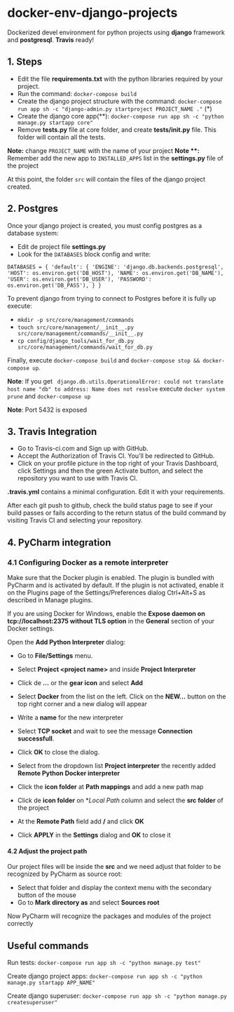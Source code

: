 # docker-env-django-projects
Dockerized devel environment for python projects using **django** framework and **postgresql**. **Travis** ready!

## 1. Steps
* Edit the file **requirements.txt** with the python libraries required by your project. 
* Run the command: `docker-compose build`
* Create the django project structure with the command: `docker-compose run app sh -c "django-admin.py startproject PROJECT_NAME ."` (*)
* Create the django core app(**): `docker-compose run app sh -c "python manage.py startapp core"`
* Remove **tests.py** file at core folder, and create  **tests/__init__.py** file. This folder will contain all the tests.

**Note:** change `PROJECT_NAME` with the name of your project
**Note \*\*:** Remember add the new app to `INSTALLED_APPS` list in the **settings.py** file of the project 

At this point, the folder `src` will contain the files of the django project created.

## 2. Postgres 
Once your django project is created, you must config postgres as a database system:

* Edit de project file **settings.py**
* Look for the `DATABASES` block config and write:

`DATABASES = {
    'default': {
        'ENGINE': 'django.db.backends.postgresql',
        'HOST': os.environ.get('DB_HOST'),
        'NAME': os.environ.get('DB_NAME'),
        'USER': os.environ.get('DB_USER'),
        'PASSWORD': os.environ.get('DB_PASS'),
    }
}`

To prevent django from trying to connect to Postgres before it is fully up execute: 
* `mkdir -p src/core/management/commands`
* `touch src/core/management/__init__.py src/core/management/commands/__init__.py`
* `cp config/django_tools/wait_for_db.py src/core/management/commands/wait_for_db.py`

Finally, execute `docker-compose build` and `docker-compose stop && docker-compose up`. 

**Note**: If you get ` django.db.utils.OperationalError: could not translate host name "db" to address: Name does not resolve` execute `docker system prune` and `docker-compose up`

**Note**: Port 5432 is exposed






## 3. Travis Integration
* Go to Travis-ci.com and Sign up with GitHub.
* Accept the Authorization of Travis CI. You’ll be redirected to GitHub.
* Click on your profile picture in the top right of your Travis Dashboard, click Settings and then the green Activate button, and select the repository you want to use with Travis CI.

**.travis.yml** contains a minimal configuration. Edit it with your requirements.

After each git push to github, check the build status page to see if your build passes or fails according to the return status of the build command by visiting Travis CI and selecting your repository.


## 4. PyCharm integration

### 4.1 Configuring Docker as a remote interpreter

Make sure that the Docker plugin is enabled. The plugin is bundled with PyCharm and is activated by default. If the plugin is not activated, enable it on the Plugins page of the Settings/Preferences dialog Ctrl+Alt+S as described in Manage plugins.

If you are using Docker for Windows, enable the **Expose daemon on tcp://localhost:2375 without TLS option** in the **General** section of your Docker settings.

Open the **Add Python Interpreter** dialog:
* Go to **File/Settings** menu. 
* Select **Project \<project name>** and inside **Project Interpreter**
* Click de **...** or the **gear icon** and select **Add**
* Select **Docker** from the list on the left. Click on the **NEW...** button on the top right corner and a new dialog will appear

* Write a **name** for the new interpreter
* Select **TCP socket** and wait to see the message **Connection successfull**. 
* Click **OK** to close the dialog.

* Select from the dropdown list **Project interpreter** the recently added **Remote Python Docker interpreter**
* Click the **icon folder** at **Path mappings** and add a new path map
* Click de **icon folder** on **Local Path* column and select the **src folder** of the project
* At the **Remote Path** field add **/** and click **OK**
* Click **APPLY** in the **Settings** dialog and **OK** to close it

  
#### 4.2 Adjust the project path 

Our project files will be inside the **src** and we need adjust that folder to be recognized by PyCharm as source root:

* Select that folder and display the context menu with the secondary button of the mouse
* Go to **Mark directory as** and select **Sources root**

Now PyCharm will recognize the packages and modules of the project correctly



## Useful commands

Run tests: `docker-compose run app sh -c "python manage.py test"` 

Create django project apps:  `docker-compose run app sh -c "python manage.py startapp APP_NAME"`
    
Create django superuser: `docker-compose run app sh -c "python manage.py createsuperuser"`   